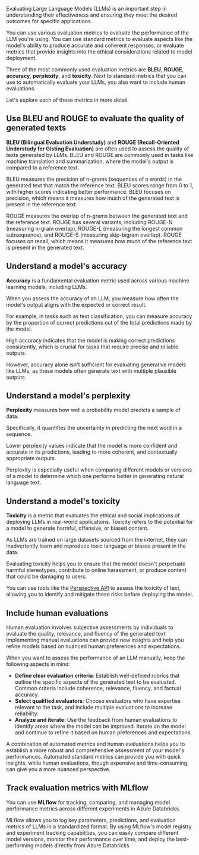 Evaluating Large Language Models (LLMs) is an important step in understanding their effectiveness and ensuring they meet the desired outcomes for specific applications.

You can use various evaluation metrics to evaluate the performance of the LLM you're using. You can use standard metrics to evaluate aspects like the model's ability to produce accurate and coherent responses, or evaluate metrics that provide insights into the ethical considerations related to model deployment.

Three of the most commonly used evaluation metrics are **BLEU**, **ROUGE**, **accuracy**, **perplexity**, and **toxicity**. Next to standard metrics that you can use to automatically evaluate your LLMs, you also want to include human evaluations.

Let's explore each of these metrics in more detail.

## Use BLEU and ROUGE to evaluate the quality of generated texts

**BLEU (Bilingual Evaluation Understudy)** and **ROUGE (Recall-Oriented Understudy for Gisting Evaluation)** are often used to assess the quality of texts generated by LLMs. BLEU and ROUGE are commonly used in tasks like machine translation and summarization, where the model's output is compared to a reference text.

BLEU measures the precision of n-grams (sequences of n words) in the generated text that match the reference text. BLEU scores range from 0 to 1, with higher scores indicating better performance. BLEU focuses on precision, which means it measures how much of the generated text is present in the reference text.

ROUGE measures the overlap of n-grams between the generated text and the reference text. ROUGE has several variants, including ROUGE-N (measuring n-gram overlap), ROUGE-L (measuring the longest common subsequence), and ROUGE-S (measuring skip-bigram overlap). ROUGE focuses on recall, which means it measures how much of the reference text is present in the generated text.

## Understand a model's accuracy

**Accuracy** is a fundamental evaluation metric used across various machine learning models, including LLMs.

When you assess the accuracy of an LLM, you measure how often the model's output aligns with the expected or correct result.

For example, in tasks such as text classification, you can measure accuracy by the proportion of correct predictions out of the total predictions made by the model.

High accuracy indicates that the model is making correct predictions consistently, which is crucial for tasks that require precise and reliable outputs.

However, accuracy alone isn't sufficient for evaluating generative models like LLMs, as these models often generate text with multiple plausible outputs.

## Understand a model's perplexity

**Perplexity** measures how well a probability model predicts a sample of data.

Specifically, it quantifies the uncertainty in predicting the next word in a sequence.

Lower perplexity values indicate that the model is more confident and accurate in its predictions, leading to more coherent, and contextually appropriate outputs.

Perplexity is especially useful when comparing different models or versions of a model to determine which one performs better in generating natural language text.

## Understand a model's toxicity

**Toxicity** is a metric that evaluates the ethical and social implications of deploying LLMs in real-world applications. Toxicity refers to the potential for a model to generate harmful, offensive, or biased content.

As LLMs are trained on large datasets sourced from the internet, they can inadvertently learn and reproduce toxic language or biases present in the data.

Evaluating toxicity helps you to ensure that the model doesn't perpetuate harmful stereotypes, contribute to online harassment, or produce content that could be damaging to users.

You can use tools like the [Perspective API](https://perspectiveapi.com/?azure-portal=true) to assess the toxicity of text, allowing you to identify and mitigate these risks before deploying the model.

## Include human evaluations

Human evaluation involves subjective assessments by individuals to evaluate the quality, relevance, and fluency of the generated text. Implementing manual evaluations can provide new insights and help you refine models based on nuanced human preferences and expectations.

When you want to assess the performance of an LLM manually, keep the following aspects in mind:

- **Define clear evaluation criteria**: Establish well-defined rubrics that outline the specific aspects of the generated text to be evaluated. Common criteria include coherence, relevance, fluency, and factual accuracy.
- **Select qualified evaluators**: Choose evaluators who have expertise relevant to the task, and include multiple evaluations to increase reliability.
- **Analyze and iterate**: Use the feedback from human evaluations to identify areas where the model can be improved. Iterate on the model and continue to refine it based on human preferences and expectations.

A combination of automated metrics and human evaluations helps you to establish a more robust and comprehensive assessment of your model's performances. Automated standard metrics can provide you with quick insights, while human evaluations, though expensive and time-consuming, can give you a more nuanced perspective.

## Track evaluation metrics with MLflow

You can use **MLflow** for tracking, comparing, and managing model performance metrics across different experiments in Azure Databricks.

MLflow allows you to log key parameters, predictions, and evaluation metrics of LLMs in a standardized format. By using MLflow's model registry and experiment tracking capabilities, you can easily compare different model versions, monitor their performance over time, and deploy the best-performing models directly from Azure Databricks.
